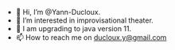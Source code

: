 - 👋 Hi, I’m @Yann-Ducloux.
- 👀 I’m interested in improvisational theater.
- 🌱 I am upgrading to java version 11.
- 📫 How to reach me on ducloux.y@gmail.com
